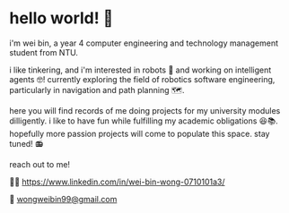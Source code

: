 # hello world! :partying_face:

i'm wei bin, a year 4 computer engineering and technology management student from NTU. 

i like tinkering, and i'm interested in robots :robot: and working on intelligent agents :nerd_face:! currently exploring the field of robotics software engineering, particularly in navigation and path planning :world_map:.

here you will find records of me doing projects for my university modules dilligently. i like to have fun while fulfilling my academic obligations :laughing::books:. 
hopefully more passion projects will come to populate this space. stay tuned! :radio:



reach out to me!

:office_worker: https://www.linkedin.com/in/wei-bin-wong-0710101a3/

:email: wongweibin99@gmail.com
